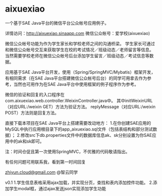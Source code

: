 aixuexiao
=========

一个基于SAE Java平台的微信平台公众帐号应用例子。

详情访问：http://aixuexiao.sinaapp.com
微信公众帐号：爱学校(aixuexiao)


微信公众帐号功能为作为学生家长和学校老师之间的沟通桥梁。
学生家长可通过和微信公众帐号交互来获取学生在校的考试情况／班级动态／老师留言等信息。
当然需要学校老师在微信公众帐号后台添加学生留言／班级动态／考试信息等数据。

应用基于SAE Java平台开发，使用（Spring/SpringMVC/Mybatis）框架开发，有相同需求（在SAE Java平台搭建微信公众帐号后台）的同学可用拿去作为参考，当然也可用作为在SAE Java平台中使用框架的例子程序作为参考。

微信的验证和回复的入口程序在com.aixuexiao.web.controller.WeixinController.java中。
其中initWeixinURL（对应URL:/weixin GET）方法为验证方法。
replyMessage（对应URL:/weixin POST）方法则是回复方法。

直接下载本项目在SAE Java平台上搭建需要改动地方：
1.在你创建SAE应用的MySQL中执行应用根目录下的app_aixuexiao.sql文件（包括表结构和部分测试数据）；
2.修改src下db.properties文件中的数据库信息ak、sk分别设置为你SAE应用中的ak和sk即可。


注：时间仓促且第一次使用SpringMVC，不优雅的代码敬请指出。

有任何问题可用联系我，看到第一时间回复

zhiyun.cloud@gmail.com
@智云同学

v0.1
1.学生信息表格采用ajax加载，并实现分页，查找和表内添加控件功能。
2.添加学生modal框，通过ajax发送json实现添加学生功能